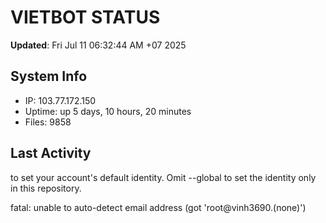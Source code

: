 # VIETBOT STATUS
**Updated**: Fri Jul 11 06:32:44 AM +07 2025

## System Info
- IP: 103.77.172.150
- Uptime: up 5 days, 10 hours, 20 minutes
- Files: 9858

## Last Activity

to set your account's default identity.
Omit --global to set the identity only in this repository.

fatal: unable to auto-detect email address (got 'root@vinh3690.(none)')
